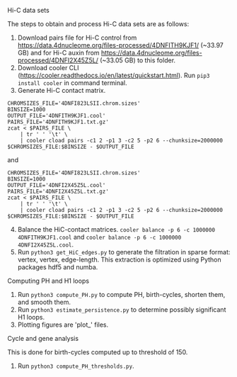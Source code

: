 Hi-C data sets

The steps to obtain and process Hi-C data sets are as follows:

1. Download pairs file for Hi-C control from https://data.4dnucleome.org/files-processed/4DNFITH9KJF1/ (~33.97 GB) and for Hi-C auxin from https://data.4dnucleome.org/files-processed/4DNFI2X45Z5L/ (~33.05 GB) to this folder.
2. Download cooler CLI (https://cooler.readthedocs.io/en/latest/quickstart.html). Run `pip3 install cooler` in command terminal.
3. Generate Hi-C contact matrix.
```
CHROMSIZES_FILE='4DNFI823LSII.chrom.sizes'
BINSIZE=1000
OUTPUT_FILE='4DNFITH9KJF1.cool'
PAIRS_FILE='4DNFITH9KJF1.txt.gz' 
zcat < $PAIRS_FILE \
    | tr ' ' '\t' \
    | cooler cload pairs -c1 2 -p1 3 -c2 5 -p2 6 --chunksize=2000000 $CHROMSIZES_FILE:$BINSIZE - $OUTPUT_FILE
```
and
```
CHROMSIZES_FILE='4DNFI823LSII.chrom.sizes'
BINSIZE=1000
OUTPUT_FILE='4DNFI2X45Z5L.cool'
PAIRS_FILE='4DNFI2X45Z5L.txt.gz' 
zcat < $PAIRS_FILE \
    | tr ' ' '\t' \
    | cooler cload pairs -c1 2 -p1 3 -c2 5 -p2 6 --chunksize=2000000 $CHROMSIZES_FILE:$BINSIZE - $OUTPUT_FILE
```
4. Balance the HiC-contact matrices.
`cooler balance -p 6 -c 1000000 4DNFITH9KJF1.cool` and `cooler balance -p 6 -c 1000000 4DNFI2X45Z5L.cool`.
5. Run `python3 get_HiC_edges.py` to generate the filtration in sparse format: vertex, vertex, edge-length. This extraction is optimized using Python packages hdf5 and numba.

Computing PH and H1 loops

1. Run `python3 compute_PH.py` to compute PH, birth-cycles, shorten them, and smooth them.
2. Run `python3 estimate_persistence.py` to determine possibly significant H1 loops.
3. Plotting figures are 'plot_' files.

Cycle and gene analysis

This is done for birth-cycles computed up to threshold of 150.

1. Run `python3 compute_PH_thresholds.py`.



